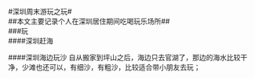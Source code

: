 #深圳周末游玩之玩#  
##本文主要记录个人在深圳居住期间吃喝玩乐场所##  
###玩  
####深圳赶海  

####深圳海边玩沙 
自从搬家到坪山之后，海边只去官湖了，那边的海水比较干净，少滩也还可以，有细沙，有粗沙，比较适合带小朋友去玩；

